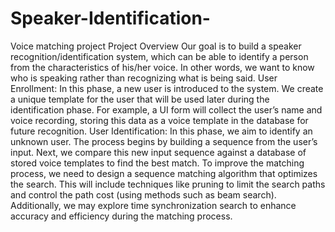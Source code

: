 # Speaker-Identification-
Voice matching project 
Project Overview
Our goal is to build a speaker recognition/identification system, which can be able to identify a person from the characteristics of his/her voice. In other words, we want to know who is speaking rather than recognizing what is being said.
User Enrollment:
In this phase, a new user is introduced to the system. We create a unique template for the user that will be used later during the identification phase. For example, a UI form will collect the user’s name and voice recording, storing this data as a voice template in the database for future recognition.
User Identification:
In this phase, we aim to identify an unknown user. The process begins by building a sequence from the user’s input. Next, we compare this new input sequence against a database of stored voice templates to find the best match.
To improve the matching process, we need to design a sequence matching algorithm that optimizes the search. This will include techniques like pruning to limit the search paths and control the path cost (using methods such as beam search). Additionally, we may explore time synchronization search to enhance accuracy and efficiency during the matching process.
